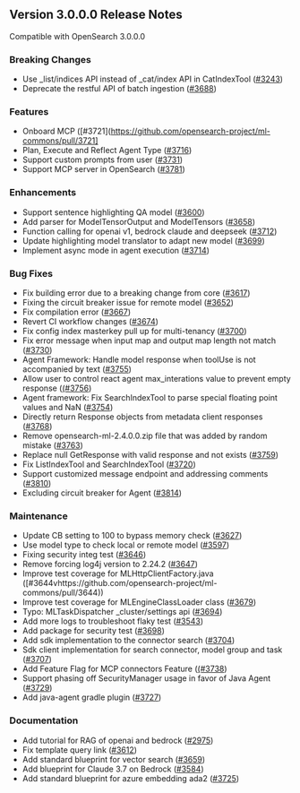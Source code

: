 ## Version 3.0.0.0 Release Notes

Compatible with OpenSearch 3.0.0.0

### Breaking Changes
* Use _list/indices API instead of _cat/index API in CatIndexTool ([#3243](https://github.com/opensearch-project/ml-commons/pull/3243))
* Deprecate the restful API of batch ingestion ([#3688](https://github.com/opensearch-project/ml-commons/pull/3688))

### Features
* Onboard MCP ([#3721](https://github.com/opensearch-project/ml-commons/pull/3721]
* Plan, Execute and Reflect Agent Type ([#3716](https://github.com/opensearch-project/ml-commons/pull/3716))
* Support custom prompts from user ([#3731](https://github.com/opensearch-project/ml-commons/pull/3731))
* Support MCP server in OpenSearch ([#3781](https://github.com/opensearch-project/ml-commons/pull/3781))

### Enhancements
* Support sentence highlighting QA model ([#3600](https://github.com/opensearch-project/ml-commons/pull/3600))
* Add parser for ModelTensorOutput and ModelTensors ([#3658](https://github.com/opensearch-project/ml-commons/pull/3658))
* Function calling for openai v1, bedrock claude and deepseek ([#3712](https://github.com/opensearch-project/ml-commons/pull/3712))
* Update highlighting model translator to adapt new model ([#3699](https://github.com/opensearch-project/ml-commons/pull/3699))
* Implement async mode in agent execution ([#3714](https://github.com/opensearch-project/ml-commons/pull/3714))

### Bug Fixes
* Fix building error due to a breaking change from core ([#3617](https://github.com/opensearch-project/ml-commons/pull/3617))
* Fixing the circuit breaker issue for remote model ([#3652](https://github.com/opensearch-project/ml-commons/pull/3652))
* Fix compilation error ([#3667](https://github.com/opensearch-project/ml-commons/pull/3667))
* Revert CI workflow changes ([#3674](https://github.com/opensearch-project/ml-commons/pull/3674))
* Fix config index masterkey pull up for multi-tenancy ([#3700](vhttps://github.com/opensearch-project/ml-commons/pull/3700))
* Fix error message when input map and output map length not match ([#3730](https://github.com/opensearch-project/ml-commons/pull/3730))
* Agent Framework: Handle model response when toolUse is not accompanied by text ([#3755](https://github.com/opensearch-project/ml-commons/pull/3755))
* Allow user to control react agent max_interations value to prevent empty response ([(#3756](https://github.com/opensearch-project/ml-commons/pull/3756))
* Agent framework: Fix SearchIndexTool to parse special floating point values and NaN ([#3754](https://github.com/opensearch-project/ml-commons/pull/3754))
* Directly return Response objects from metadata client responses ([#3768](https://github.com/opensearch-project/ml-commons/pull/3768))
* Remove opensearch-ml-2.4.0.0.zip file that was added by random mistake ([#3763](https://github.com/opensearch-project/ml-commons/pull/3763))
* Replace null GetResponse with valid response and not exists ([#3759](https://github.com/opensearch-project/ml-commons/pull/3759))
* Fix ListIndexTool and SearchIndexTool ([#3720](https://github.com/opensearch-project/ml-commons/pull/3720))
* Support customized message endpoint and addressing comments ([#3810](https://github.com/opensearch-project/ml-commons/pull/3810))
* Excluding circuit breaker for Agent ([#3814](https://github.com/opensearch-project/ml-commons/pull/3814))

### Maintenance
* Update CB setting to 100 to bypass memory check ([#3627](https://github.com/opensearch-project/ml-commons/pull/3627))
* Use model type to check local or remote model ([#3597](https://github.com/opensearch-project/ml-commons/pull/3597))
* Fixing security integ test ([#3646](https://github.com/opensearch-project/ml-commons/pull/3646))
* Remove forcing log4j version to 2.24.2 ([#3647](https://github.com/opensearch-project/ml-commons/pull/3647))
* Improve test coverage for MLHttpClientFactory.java ([#3644vhttps://github.com/opensearch-project/ml-commons/pull/3644))
* Improve test coverage for MLEngineClassLoader class ([#3679](https://github.com/opensearch-project/ml-commons/pull/3679))
* Typo: MLTaskDispatcher _cluster/settings api ([#3694](https://github.com/opensearch-project/ml-commons/pull/3694))
* Add more logs to troubleshoot flaky test ([#3543](https://github.com/opensearch-project/ml-commons/pull/3543))
* Add package for security test ([#3698](https://github.com/opensearch-project/ml-commons/pull/3698))
* Add sdk implementation to the connector search ([#3704](https://github.com/opensearch-project/ml-commons/pull/3704))
* Sdk client implementation for search connector, model group and task ([#3707](https://github.com/opensearch-project/ml-commons/pull/3707))
* Add Feature Flag for MCP connectors Feature ([(#3738](https://github.com/opensearch-project/ml-commons/pull/3738))
* Support phasing off SecurityManager usage in favor of Java Agent ([#3729](https://github.com/opensearch-project/ml-commons/pull/3729))
* Add java-agent gradle plugin ([#3727](https://github.com/opensearch-project/ml-commons/pull/3727))

### Documentation
* Add tutorial for RAG of openai and bedrock ([#2975](https://github.com/opensearch-project/ml-commons/pull/2975))
* Fix template query link ([#3612](https://github.com/opensearch-project/ml-commons/pull/3612))
* Add standard blueprint for vector search ([#3659](https://github.com/opensearch-project/ml-commons/pull/3659))
* Add blueprint for Claude 3.7 on Bedrock ([#3584](https://github.com/opensearch-project/ml-commons/pull/3584))
* Add standard blueprint for azure embedding ada2 ([#3725](https://github.com/opensearch-project/ml-commons/pull/3725))
